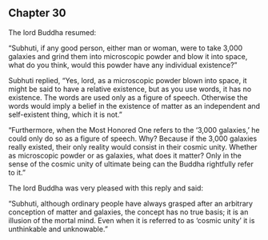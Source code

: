 ## Chapter 30
The lord Buddha resumed:

“Subhuti, if any good person, either man or woman, were to take 3,000 galaxies and grind them into microscopic powder and blow it into space, what do you think, would this powder have any individual existence?”

Subhuti replied, “Yes, lord, as a microscopic powder blown into space, it might be said to have a relative existence, but as you use words, it has no existence. The words are used only as a figure of speech. Otherwise the words would imply a belief in the existence of matter as an independent and self-existent thing, which it is not.”

“Furthermore, when the Most Honored One refers to the ‘3,000 galaxies,’ he could only do so as a figure of speech. Why? Because if the 3,000 galaxies really existed, their only reality would consist in their cosmic unity. Whether as microscopic powder or as galaxies, what does it matter? Only in the sense of the cosmic unity of ultimate being can the Buddha rightfully refer to it.”

The lord Buddha was very pleased with this reply and said:

“Subhuti, although ordinary people have always grasped after an arbitrary conception of matter and galaxies, the concept has no true basis; it is an illusion of the mortal mind. Even when it is referred to as ‘cosmic unity’ it is unthinkable and unknowable.”